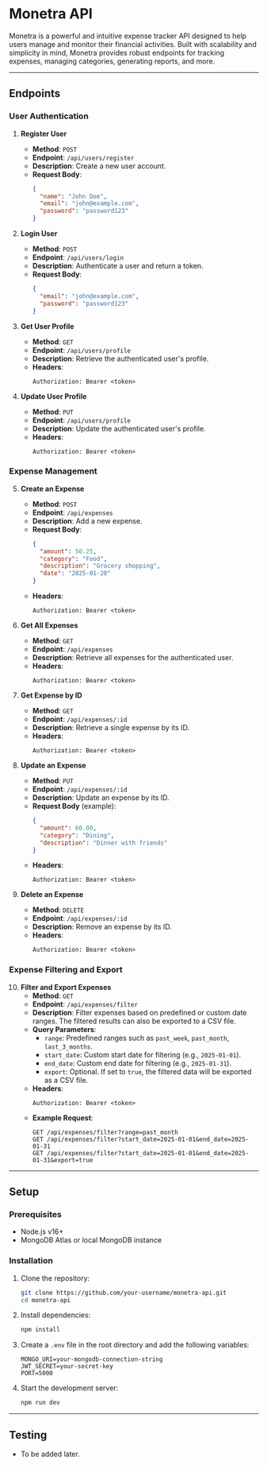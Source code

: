 # Monetra API

Monetra is a powerful and intuitive expense tracker API designed to help users manage and monitor their financial activities. Built with scalability and simplicity in mind, Monetra provides robust endpoints for tracking expenses, managing categories, generating reports, and more.

---

## Endpoints

### User Authentication
1. **Register User**
   - **Method**: `POST`
   - **Endpoint**: `/api/users/register`
   - **Description**: Create a new user account.
   - **Request Body**:
     ```json
     {
       "name": "John Doe",
       "email": "john@example.com",
       "password": "password123"
     }
     ```

2. **Login User**
   - **Method**: `POST`
   - **Endpoint**: `/api/users/login`
   - **Description**: Authenticate a user and return a token.
   - **Request Body**:
     ```json
     {
       "email": "john@example.com",
       "password": "password123"
     }
     ```

3. **Get User Profile**
   - **Method**: `GET`
   - **Endpoint**: `/api/users/profile`
   - **Description**: Retrieve the authenticated user's profile.
   - **Headers**:
     ```
     Authorization: Bearer <token>
     ```

4. **Update User Profile**
   - **Method**: `PUT`
   - **Endpoint**: `/api/users/profile`
   - **Description**: Update the authenticated user's profile.
   - **Headers**:
     ```
     Authorization: Bearer <token>
     ```

### Expense Management
5. **Create an Expense**
   - **Method**: `POST`
   - **Endpoint**: `/api/expenses`
   - **Description**: Add a new expense.
   - **Request Body**:
     ```json
     {
       "amount": 50.25,
       "category": "Food",
       "description": "Grocery shopping",
       "date": "2025-01-20"
     }
     ```
   - **Headers**:
     ```
     Authorization: Bearer <token>
     ```

6. **Get All Expenses**
   - **Method**: `GET`
   - **Endpoint**: `/api/expenses`
   - **Description**: Retrieve all expenses for the authenticated user.
   - **Headers**:
     ```
     Authorization: Bearer <token>
     ```

7. **Get Expense by ID**
   - **Method**: `GET`
   - **Endpoint**: `/api/expenses/:id`
   - **Description**: Retrieve a single expense by its ID.
   - **Headers**:
     ```
     Authorization: Bearer <token>
     ```

8. **Update an Expense**
   - **Method**: `PUT`
   - **Endpoint**: `/api/expenses/:id`
   - **Description**: Update an expense by its ID.
   - **Request Body** (example):
     ```json
     {
       "amount": 60.00,
       "category": "Dining",
       "description": "Dinner with friends"
     }
     ```
   - **Headers**:
     ```
     Authorization: Bearer <token>
     ```

9. **Delete an Expense**
   - **Method**: `DELETE`
   - **Endpoint**: `/api/expenses/:id`
   - **Description**: Remove an expense by its ID.
   - **Headers**:
     ```
     Authorization: Bearer <token>
     ```

### Expense Filtering and Export
10. **Filter and Export Expenses**
    - **Method**: `GET`
    - **Endpoint**: `/api/expenses/filter`
    - **Description**: Filter expenses based on predefined or custom date ranges. The filtered results can also be exported to a CSV file.
    - **Query Parameters**:
      - `range`: Predefined ranges such as `past_week`, `past_month`, `last_3_months`.
      - `start_date`: Custom start date for filtering (e.g., `2025-01-01`).
      - `end_date`: Custom end date for filtering (e.g., `2025-01-31`).
      - `export`: Optional. If set to `true`, the filtered data will be exported as a CSV file.
    - **Headers**:
      ```
      Authorization: Bearer <token>
      ```
    - **Example Request**:
      ```
      GET /api/expenses/filter?range=past_month
      GET /api/expenses/filter?start_date=2025-01-01&end_date=2025-01-31
      GET /api/expenses/filter?start_date=2025-01-01&end_date=2025-01-31&export=true
      ```

---

## Setup
### Prerequisites
- Node.js v16+
- MongoDB Atlas or local MongoDB instance

### Installation
1. Clone the repository:
   ```bash
   git clone https://github.com/your-username/monetra-api.git
   cd monetra-api
   ```

2. Install dependencies:
   ```bash
   npm install
   ```

3. Create a `.env` file in the root directory and add the following variables:
   ```plaintext
   MONGO_URI=your-mongodb-connection-string
   JWT_SECRET=your-secret-key
   PORT=5000
   ```

4. Start the development server:
   ```bash
   npm run dev
   ```

---

## Testing
- To be added later.


